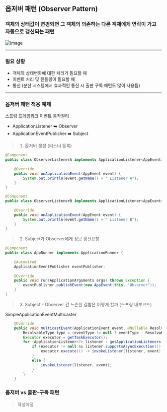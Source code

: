 옵저버 패턴 (Observer Pattern) 
---
### 객체의 상태값이 변경되면 그 객체의 의존하는 다른 객체에게 연락이 가고 자동으로 갱신되는 패턴

![image](https://github.com/miyeon48/study-design-pattern/assets/17865304/a757a754-5a70-4ebc-b532-93d5bb1c8135)

---
### 필요 상황

- 객체의 상태변화에 대한 처리가 필요할 때
- 이벤트 처리 및 핸들링이 필요할 때
- 통신
  (분산 시스템에서 효과적인 통신 시 출판 구독 패턴도 많이 사용됨)

---
### 옵저버 패턴 적용 예제


스프링 프레임워크 이벤트 동작원리

- ApplicationListener ➡️ Observer
- ApplicationEventPublisher ➡️ Subject

  
> 1. 옵저버 생성 (리스너 등록) 
```JAVA
@Component
public class ObserverListenerA implements ApplicationListener<AppEvent> {
    
    @Override
    public void onApplicationEvent(AppEvent event) {
        System.out.println(event.getName() + " Listener A");
    }
}
```

```JAVA
@Component
public class ObserverListenerB implements ApplicationListener<AppEvent> {
    
    @Override
    public void onApplicationEvent(AppEvent event) {
        System.out.println(event.getName() + " Listener B");
    }
}
```

> 2. Subject가 Observer에게 정보 갱신요청

```JAVA
@Component
public class AppRunner implements ApplicationRunner {
 
    @Autowired
    ApplicationEventPublisher eventPublisher;
 
    @Override
    public void run(ApplicationArguments args) throws Exception {
        eventPublisher.publishEvent(new AppEvent(this, "Observer"));        
    }
}

```

> 3. Subject - Observer 간 느슨한 결합은 어떻게 할까 (스프링 내부코드) 


SimpleApplicationEventMulticaster

``` java:SimpleApplicationEventMulticaster.java
	@Override
	public void multicastEvent(ApplicationEvent event, @Nullable ResolvableType eventType) {
		ResolvableType type = (eventType != null ? eventType : ResolvableType.forInstance(event));
		Executor executor = getTaskExecutor();
		for (ApplicationListener<?> listener : getApplicationListeners(event, type)) {
			if (executor != null && listener.supportsAsyncExecution()) {
				executor.execute(() -> invokeListener(listener, event));
			}
			else {
				invokeListener(listener, event);
			}
		}
	}
```




### 옵저버 vs 출판-구독 패턴
> 작성예정


